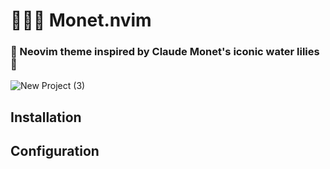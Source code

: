 # 👨‍🎨🎨 Monet.nvim

### 🪻 Neovim theme inspired by Claude Monet's iconic water lilies 🪻


![New Project (3)](https://github.com/fynnfluegge/monet.nvim/assets/16321871/9992608c-7aa5-44ef-8713-504e804491a0)


## Installation

## Configuration
